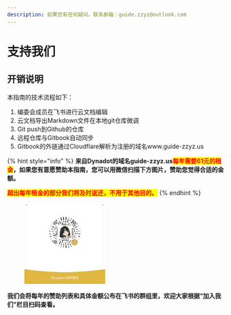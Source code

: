 ```yaml
---
description: 如果您有任何疑问，联系邮箱：guide.zzyz@outlook.com
---
```


# 支持我们

## 开销说明

本指南的技术流程如下：

1. 编委会成员在飞书进行云文档编辑
2. 云文档导出Markdown文件在本地git仓库微调
3. Git push到Github的仓库
4. 远程仓库与Gitbook自动同步
5. Gitbook的外链通过Cloudflare解析为注册的域名www.guide-zzyz.us

{% hint style="info" %}
**来自Dynadot的域名guide-zzyz.us**<mark style="color:red;">**每年需要61元的租金**</mark>**，如果您有意愿赞助本指南，您可以用微信扫描下方图片，赞助您觉得合适的金额。**

<mark style="color:red;">**超出每年租金的部分我们将及时返还，不用于其他目的。**</mark>
{% endhint %}

<figure><img src=".gitbook/assets/赞赏码.png" alt="" width="188"><figcaption></figcaption></figure>

**我们会将每年的赞助列表和具体金额公布在飞书的群组里，欢迎大家根据“加入我们”栏目扫码查看。**
